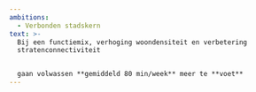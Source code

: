 ```yaml
---
ambitions:
  - Verbonden stadskern
text: >-
  Bij een functiemix, verhoging woondensiteit en verbetering
  stratenconnectiviteit 


  gaan volwassen **gemiddeld 80 min/week** meer te **voet**
---
```

